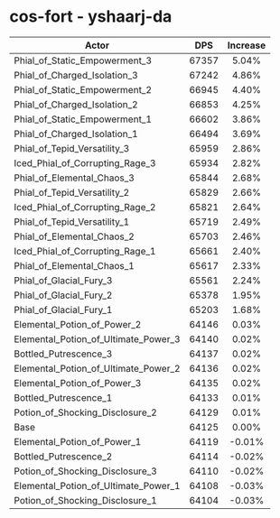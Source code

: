 # cos-fort - yshaarj-da
| Actor | DPS | Increase |
|---|:---:|:---:|
|Phial_of_Static_Empowerment_3|67357|5.04%|
|Phial_of_Charged_Isolation_3|67242|4.86%|
|Phial_of_Static_Empowerment_2|66945|4.40%|
|Phial_of_Charged_Isolation_2|66853|4.25%|
|Phial_of_Static_Empowerment_1|66602|3.86%|
|Phial_of_Charged_Isolation_1|66494|3.69%|
|Phial_of_Tepid_Versatility_3|65959|2.86%|
|Iced_Phial_of_Corrupting_Rage_3|65934|2.82%|
|Phial_of_Elemental_Chaos_3|65844|2.68%|
|Phial_of_Tepid_Versatility_2|65829|2.66%|
|Iced_Phial_of_Corrupting_Rage_2|65821|2.64%|
|Phial_of_Tepid_Versatility_1|65719|2.49%|
|Phial_of_Elemental_Chaos_2|65703|2.46%|
|Iced_Phial_of_Corrupting_Rage_1|65661|2.40%|
|Phial_of_Elemental_Chaos_1|65617|2.33%|
|Phial_of_Glacial_Fury_3|65561|2.24%|
|Phial_of_Glacial_Fury_2|65378|1.95%|
|Phial_of_Glacial_Fury_1|65203|1.68%|
|Elemental_Potion_of_Power_2|64146|0.03%|
|Elemental_Potion_of_Ultimate_Power_3|64140|0.02%|
|Bottled_Putrescence_3|64137|0.02%|
|Elemental_Potion_of_Ultimate_Power_2|64136|0.02%|
|Elemental_Potion_of_Power_3|64135|0.02%|
|Bottled_Putrescence_1|64133|0.01%|
|Potion_of_Shocking_Disclosure_2|64129|0.01%|
|Base|64125|0.00%|
|Elemental_Potion_of_Power_1|64119|-0.01%|
|Bottled_Putrescence_2|64114|-0.02%|
|Potion_of_Shocking_Disclosure_3|64110|-0.02%|
|Elemental_Potion_of_Ultimate_Power_1|64108|-0.03%|
|Potion_of_Shocking_Disclosure_1|64104|-0.03%|
